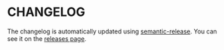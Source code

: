 # CHANGELOG

The changelog is automatically updated using [semantic-release](https://github.com/semantic-release/semantic-release).
You can see it on the [releases page](https://github.com/sarbbottam/eslint-find-rules/releases).
